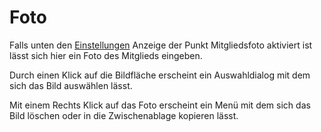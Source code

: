 # Foto

Falls unten den [Einstellungen](../../../allgemeine-funktionen/administration/einstellungen/anzeige.md) Anzeige der Punkt Mitgliedsfoto aktiviert ist lässt sich hier ein Foto des Mitglieds eingeben.

Durch einen Klick auf die Bildfläche erscheint ein Auswahldialog mit dem sich das Bild auswählen lässt.

Mit einem Rechts Klick auf das Foto erscheint ein Menü mit dem sich das Bild löschen oder in die Zwischenablage kopieren lässt.
